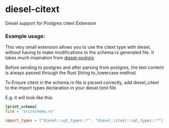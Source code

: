 # diesel-citext &emsp; 

Diesel support for Postgres citext Extension

### Example usage:

This very small extension allows you to use the citext type with diesel, without having to make 
modifications to the schema.rs generated file. It takes much inspiration from [diesel-postgis](https://github.com/Boscop/diesel-geography). 

Before sending to postgres and after parsing from postgres, the text content is always passed 
through the Rust String to_lowercase method. 

To Ensure citext in the schema.rs file is parsed correctly, add diesel_citext to the import types 
declaration in your  diesel.toml file.

E.g. it will look like this:
```toml
[print_schema]
file = "src/schema.rs"

import_types = ["diesel::sql_types::*", "diesel_citext::sql_types::*"]
```
